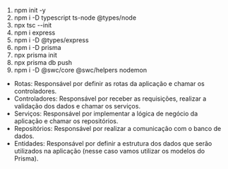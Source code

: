 1. npm init -y
2. npm i -D typescript ts-node @types/node
3. npx tsc --init
4. npm i express
5. npm i -D @types/express
6. npm i -D prisma
7. npx prisma init
8. npx prisma db push
9. npm i -D @swc/core @swc/helpers nodemon

- Rotas: Responsável por definir as rotas da aplicação e chamar os controladores.
- Controladores: Responsável por receber as requisições, realizar a validação dos dados e chamar os serviços.
- Serviços: Responsável por implementar a lógica de negócio da aplicação e chamar os repositórios.
- Repositórios: Responsável por realizar a comunicação com o banco de dados.
- Entidades: Responsável por definir a estrutura dos dados que serão utilizados na aplicação (nesse caso vamos utilizar os modelos do Prisma).